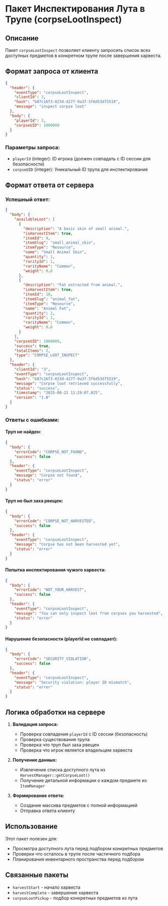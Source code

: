 # Пакет Инспектирования Лута в Трупе (corpseLootInspect)

## Описание
Пакет `corpseLootInspect` позволяет клиенту запросить список всех доступных предметов в конкретном трупе после завершения харвеста.

## Формат запроса от клиента

```json
{
  "header": {
    "eventType": "corpseLootInspect",
    "clientId": 3,
    "hash": "b07c16f3-023d-4277-9a37-5f6d53d75519",
    "message": "inspect corpse loot"
  },
  "body": {
    "playerId": 3,
    "corpseUID": 1000009
  }
}
```

### Параметры запроса:
- `playerId` (integer): ID игрока (должен совпадать с ID сессии для безопасности)
- `corpseUID` (integer): Уникальный ID трупа для инспектирования

## Формат ответа от сервера

### Успешный ответ:
```json
{
  "body": {
    "availableLoot": [
      {
        "description": "A basic skin of small animal.",
        "isHarvestItem": true,
        "itemId": 9,
        "itemSlug": "small_animal_skin",
        "itemType": "Resource",
        "name": "Small Animal Skin",
        "quantity": 1,
        "rarityId": 1,
        "rarityName": "Common",
        "weight": 0.0
      },
      {
        "description": "Fat extracted from animal.",
        "isHarvestItem": true,
        "itemId": 10,
        "itemSlug": "animal_fat",
        "itemType": "Resource",
        "name": "Animal Fat",
        "quantity": 2,
        "rarityId": 1,
        "rarityName": "Common",
        "weight": 0.0
      }
    ],
    "corpseUID": 1000009,
    "success": true,
    "totalItems": 2,
    "type": "CORPSE_LOOT_INSPECT"
  },
  "header": {
    "clientId": "3",
    "eventType": "corpseLootInspect",
    "hash": "b07c16f3-023d-4277-9a37-5f6d53d75519",
    "message": "Corpse loot retrieved successfully",
    "status": "success",
    "timestamp": "2025-08-21 11:29:07.025",
    "version": "1.0"
  }
}
```

### Ответы с ошибками:

#### Труп не найден:
```json
{
  "body": {
    "errorCode": "CORPSE_NOT_FOUND",
    "success": false
  },
  "header": {
    "eventType": "corpseLootInspect",
    "message": "Corpse not found",
    "status": "error"
  }
}
```

#### Труп не был заха рвещен:
```json
{
  "body": {
    "errorCode": "CORPSE_NOT_HARVESTED",
    "success": false
  },
  "header": {
    "eventType": "corpseLootInspect",
    "message": "Corpse has not been harvested yet",
    "status": "error"
  }
}
```

#### Попытка инспектирования чужого харвеста:
```json
{
  "body": {
    "errorCode": "NOT_YOUR_HARVEST",
    "success": false
  },
  "header": {
    "eventType": "corpseLootInspect",
    "message": "You can only inspect loot from corpses you harvested",
    "status": "error"
  }
}
```

#### Нарушение безопасности (playerId не совпадает):
```json
{
  "body": {
    "errorCode": "SECURITY_VIOLATION",
    "success": false
  },
  "header": {
    "eventType": "corpseLootInspect",
    "message": "Security violation: player ID mismatch",
    "status": "error"
  }
}
```

## Логика обработки на сервере

1. **Валидация запроса:**
   - Проверка совпадения `playerId` с ID сессии (безопасность)
   - Проверка существования трупа
   - Проверка что труп был заха рвещен
   - Проверка что игрок является владельцем харвеста

2. **Получение данных:**
   - Извлечение списка доступного лута из `HarvestManager::getCorpseLoot()`
   - Получение детальной информации о каждом предмете из `ItemManager`

3. **Формирование ответа:**
   - Создание массива предметов с полной информацией
   - Отправка ответа клиенту

## Использование

Этот пакет полезен для:
- Просмотра доступного лута перед подбором конкретных предметов
- Проверки что осталось в трупе после частичного подбора
- Планирования инвентарного пространства перед подбором

## Связанные пакеты
- `harvestStart` - начало харвеста
- `harvestComplete` - завершение харвеста 
- `corpseLootPickup` - подбор конкретных предметов из лута
